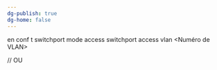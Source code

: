 ```yaml
---
dg-publish: true
dg-home: false
---
```


en 
conf t
switchport mode access
switchport access vlan <Numéro de VLAN> 



// OU